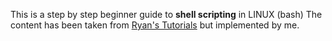 This is a step by step beginner guide to **shell scripting** in LINUX (bash)
The content has been taken from [Ryan's Tutorials](https://ryanstutorials.net/bash-scripting-tutorial/) but implemented by me.
